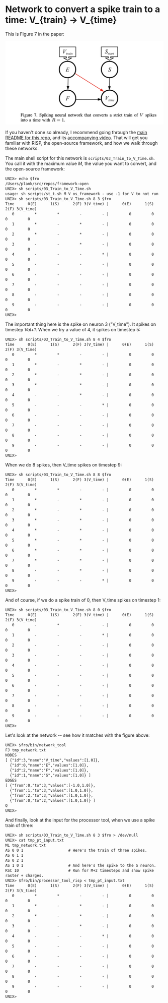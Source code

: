 # Network to convert a spike train to a time: V_{train} -> V_{time}

This is Figure 7 in the paper:

![../jpg/figure_7.jpg](../jpg/figure_7.jpg)

If you haven't done so already, I recommend going through the
[main README for this repo](../README.md), and its 
[accompanying video](X).  That will get you familiar with RISP, the open-source framework,
and how we walk through these networks.

The main shell script for this network is 
`scripts/03_Train_to_V_Time.sh`.  You call it with the maximum value *M*, the value
you want to convert, and the open-source framework:

```
UNIX> echo $fro
/Users/plank/src/repos/framework-open
UNIX> sh scripts/03_Train_to_V_Time.sh 
usage: sh scripts/st_t.sh M V os_framework - use -1 for V to not run
UNIX> sh scripts/03_Train_to_V_Time.sh 8 3 $fro
Time      0(E)      1(S)      2(F) 3(V_time) |      0(E)      1(S)      2(F) 3(V_time)
   0         *         *         -         - |         0         0         0         0
   1         *         -         *         - |         0         0         0         0
   2         *         -         *         - |         0         0         0         0
   3         -         -         *         - |         0         0         0         0
   4         -         -         -         * |         0         0         0         0
   5         -         -         -         - |         0         0         0         0
   6         -         -         -         - |         0         0         0         0
   7         -         -         -         - |         0         0         0         0
   8         -         -         -         - |         0         0         0         0
   9         -         -         -         - |         0         0         0         0
UNIX> 
```

The important thing here is the spike on neuron 3 ("V_time").  It spikes on timestep
*Val+1*.  When we try a value of 4, it spikes on timestep 5:

```
UNIX> sh scripts/03_Train_to_V_Time.sh 8 4 $fro
Time      0(E)      1(S)      2(F) 3(V_time) |      0(E)      1(S)      2(F) 3(V_time)
   0         *         *         -         - |         0         0         0         0
   1         *         -         *         - |         0         0         0         0
   2         *         -         *         - |         0         0         0         0
   3         *         -         *         - |         0         0         0         0
   4         -         -         *         - |         0         0         0         0
   5         -         -         -         * |         0         0         0         0
   6         -         -         -         - |         0         0         0         0
   7         -         -         -         - |         0         0         0         0
   8         -         -         -         - |         0         0         0         0
   9         -         -         -         - |         0         0         0         0
UNIX> 
```

When we do 8 spikes, then V_time spikes on timestep 9:

```
UNIX> sh scripts/03_Train_to_V_Time.sh 8 8 $fro
Time      0(E)      1(S)      2(F) 3(V_time) |      0(E)      1(S)      2(F) 3(V_time)
   0         *         *         -         - |         0         0         0         0
   1         *         -         *         - |         0         0         0         0
   2         *         -         *         - |         0         0         0         0
   3         *         -         *         - |         0         0         0         0
   4         *         -         *         - |         0         0         0         0
   5         *         -         *         - |         0         0         0         0
   6         *         -         *         - |         0         0         0         0
   7         *         -         *         - |         0         0         0         0
   8         -         -         *         - |         0         0         0         0
   9         -         -         -         * |         0         0         0         0
UNIX> 
```

And of course, if we do a spike train of 0, then V_time spikes on timestep 1:

```
UNIX> sh scripts/03_Train_to_V_Time.sh 8 0 $fro
Time      0(E)      1(S)      2(F) 3(V_time) |      0(E)      1(S)      2(F) 3(V_time)
   0         -         *         -         - |         0         0         0         0
   1         -         -         -         * |         0         0         0         0
   2         -         -         -         - |         0         0         0         0
   3         -         -         -         - |         0         0         0         0
   4         -         -         -         - |         0         0         0         0
   5         -         -         -         - |         0         0         0         0
   6         -         -         -         - |         0         0         0         0
   7         -         -         -         - |         0         0         0         0
   8         -         -         -         - |         0         0         0         0
   9         -         -         -         - |         0         0         0         0
UNIX> 
```

Let's look at the network -- see how it matches with the figure above:

```
UNIX> $fro/bin/network_tool
FJ tmp_network.txt
NODES
[ {"id":3,"name":"V_time","values":[1.0]},
  {"id":0,"name":"E","values":[1.0]},
  {"id":2,"name":"F","values":[1.0]},
  {"id":1,"name":"S","values":[1.0]} ]
EDGES
[ {"from":0,"to":3,"values":[-1.0,1.0]},
  {"from":1,"to":3,"values":[1.0,1.0]},
  {"from":2,"to":3,"values":[1.0,1.0]},
  {"from":0,"to":2,"values":[1.0,1.0]} ]
Q
UNIX> 
```

And finally, look at the input for the processor tool, when we use a spike train of three:

```
UNIX> sh scripts/03_Train_to_V_Time.sh 8 3 $fro > /dev/null
UNIX> cat tmp_pt_input.txt 
ML tmp_network.txt
AS 0 0 1                    # Here's the train of three spikes.
AS 0 1 1
AS 0 2 1
AS 1 0 1                    # And here's the spike to the S neuron.
RSC 10                      # Run for M+2 timesteps and show spike raster + charges.
UNIX> $fro/bin/processor_tool_risp < tmp_pt_input.txt 
Time      0(E)      1(S)      2(F) 3(V_time) |      0(E)      1(S)      2(F) 3(V_time)
   0         *         *         -         - |         0         0         0         0
   1         *         -         *         - |         0         0         0         0
   2         *         -         *         - |         0         0         0         0
   3         -         -         *         - |         0         0         0         0
   4         -         -         -         * |         0         0         0         0
   5         -         -         -         - |         0         0         0         0
   6         -         -         -         - |         0         0         0         0
   7         -         -         -         - |         0         0         0         0
   8         -         -         -         - |         0         0         0         0
   9         -         -         -         - |         0         0         0         0
UNIX> 
```



